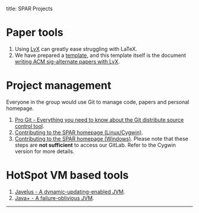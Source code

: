title: SPAR Projects

# Paper tools
1. Using [LyX](http://lyx.org) can greatly ease struggling with LaTeX.
2. We have prepared a [template](lyx/acm-lyx.zip), and this template itself is the document [writing ACM sig-alternate papers with LyX](lyx/acm-lyx.pdf).


# Project management

Everyone in the group would use Git to manage code, papers and personal homepage.

1. [Pro Git - Everything you need to know about the Git distribute source control tool](http://www.git-scm.com/book/zh "Pro Git").
2. [Contributing to the SPAR homepage (Linux/Cygwin)](git/GitLabManualForLinux.pdf "Gitlab Manual for Linux").
3. [Contributing to the SPAR homepage (Windows)](git/GitLabManualForWindows.pdf "Gitlab Manual for Windows"). Please note that these steps are **not sufficient** to access our GitLab. Refer to the Cygwin version for more details.

# HotSpot VM based tools

1. [Javelus - A dynamic-updating-enabled JVM](http://git.artemisprojects.org/public).
1. [Java+ - A failure-oblivious JVM](https://bitbucket.org/txgu/failure-oblivious-jvm).

---
